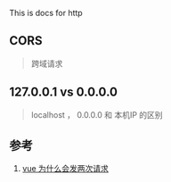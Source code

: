This is docs for http

## CORS

> 跨域请求

## 127.0.0.1 vs 0.0.0.0

> localhost ， 0.0.0.0 和 本机IP 的区别


## 参考

1. [vue 为什么会发两次请求](https://www.cnblogs.com/Tohold/p/9173137.html)